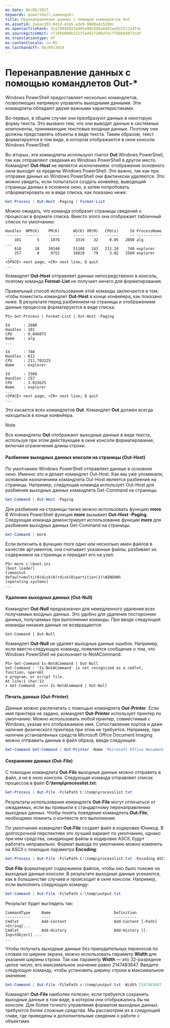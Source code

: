 ```yaml
---
ms.date: 06/05/2017
keywords: powershell,командлет
title: Перенаправление данных с помощью командлетов Out
ms.assetid: 2a4acd33-041d-43a5-a3e9-9608a4c52b0c
ms.openlocfilehash: 3ca7984e831a995e80cbd8a4d83ae9225c2a4f4c
ms.sourcegitcommit: cf195b090b3223fa4917206dfec7f0b603873cdf
ms.translationtype: HT
ms.contentlocale: ru-RU
ms.lasthandoff: 04/09/2018
---
```

# <a name="redirecting-data-with-out--cmdlets"></a>Перенаправление данных с помощью командлетов Out-*

Windows PowerShell предоставляет несколько командлетов, позволяющих напрямую управлять выходными данными. Эти командлеты обладают двумя важными характеристиками.

Во-первых, в общем случае они преобразуют данные в некоторую форму текста. Это вызвано тем, что они выводят данные в системные компоненты, принимающие текстовые входные данные. Поэтому они должны представлять объекты в виде текста. Таким образом, текст форматируется в том виде, в котором отображается в окне консоли Windows PowerShell.

Во-вторых, эти командлеты используют глагол **Out** Windows PowerShell, так как отправляют сведения из Windows PowerShell в другое место. Командлет **Out-Host** не является исключением: отображение основного окна выходит за пределы Windows PowerShell. Это важно, так как при отправке данных из Windows PowerShell они фактически удаляются. Это можно увидеть, если попытаться создать конвейер, выводящий страницы данных в основное окно, а затем попробовать отформатировать их в виде списка, как показано ниже:

```powershell
Get-Process | Out-Host -Paging | Format-List
```

Можно ожидать, что команда отобразит страницы сведений о процессах в формате списка. Вместо этого она отображает табличный список по умолчанию:

```output
Handles  NPM(K)    PM(K)      WS(K) VM(M)   CPU(s)     Id ProcessName
-------  ------    -----      ----- -----   ------     -- -----------
    101       5     1076       3316    32     0.05   2888 alg
...
    618      18    39348      51108   143   211.20    740 explorer
    257       8     9752      16828    79     3.02   2560 explorer
...
<SPACE> next page; <CR> next line; Q quit
...
```

Командлет **Out-Host** отправляет данные непосредственно в консоль, поэтому команда **Format-List** не получает ничего для форматирования.

Правильный способ использования этой команды заключается в том, чтобы поместить командлет **Out-Host** в конце конвейера, как показано ниже. В результате перед разбиением на страницы и отображением данные процессов форматируются в виде списка.

```
PS> Get-Process | Format-List | Out-Host -Paging

Id      : 2888
Handles : 101
CPU     : 0.046875
Name    : alg
...

Id      : 740
Handles : 612
CPU     : 211.703125
Name    : explorer

Id      : 2560
Handles : 257
CPU     : 3.015625
Name    : explorer
...
<SPACE> next page; <CR> next line; Q quit
...
```

Это касается всех командлетов **Out**. Командлет **Out** должен всегда находиться в конце конвейера.

> [!NOTE]
> Все командлеты **Out** отображают выходные данные в виде текста, используя при этом действующее в окне консоли форматирование, включая ограничения длины строки.

#### <a name="paging-console-output-out-host"></a>Разбиение выходных данных консоли на страницы (Out-Host)

По умолчанию Windows PowerShell отправляет данные в основное окно. Именно это и делает командлет Out-Host. Как мы уже упоминали, основным назначением командлета Out-Host является разбиение на страницы. Например, следующая команда использует Out-Host для разбиения выходных данных командлета Get-Command на страницы.

```powershell
Get-Command | Out-Host -Paging
```

Для разбиения на страницы также можно использовать функцию **more**. В Windows PowerShell функция **more** вызывает **Out-Host -Paging**. Следующая команда демонстрирует использование функции **more** для разбиения выходных данных Get-Command на страницы.

```powershell
Get-Command | more
```

Если включить в функцию more одно или несколько имен файлов в качестве аргументов, она считывает указанные файлы, разбивает их содержимое на страницы и передает его на узел:

```
PS> more c:\boot.ini
[boot loader]
timeout=5
default=multi(0)disk(0)rdisk(0)partition(1)\WINDOWS
[operating systems]
...
```

#### <a name="discarding-output-out-null"></a>Удаление выходных данных (Out-Null)

Командлет **Out-Null** предназначен для немедленного удаления всех получаемых входных данных. Это удобно для удаления посторонних данных, получаемых при выполнении команды. При вводе следующей команды никакие данные не возвращаются:

```powreshell
Get-Command | Out-Null
```

Командлет **Out-Null** не удаляет выходные данные ошибок. Например, если ввести следующую команду, появляется сообщение о том, что Windows PowerShell не распознает Is-NotACommand.

```
PS> Get-Command Is-NotACommand | Out-Null
Get-Command : 'Is-NotACommand' is not recognized as a cmdlet, function, operabl
e program, or script file.
At line:1 char:12
+ Get-Command  <<<< Is-NotACommand | Out-Null
```

#### <a name="printing-data-out-printer"></a>Печать данных (Out-Printer)

Данные можно распечатать с помощью командлета **Out-Printer**. Если имя принтера не задано, командлет **Out-Printer** использует принтер по умолчанию. Можно использовать любой принтер, совместимый с Windows, указав его отображаемое имя. Сопоставление портов и даже наличие физического принтера при этом не требуется. Например, при наличии установленных средств Microsoft Office Document Imaging можно отправить данные в файл образа, введя следующее:

```powershell
Get-Command Get-Command | Out-Printer -Name 'Microsoft Office Document Image Writer'
```

#### <a name="saving-data-out-file"></a>Сохранение данных (Out-File)

С помощью командлета **Out-File** выходные данные можно отправить в файл, а не в окно консоли. Следующая команда отправляет список процессов в файл **C:\\temp\\processlist.txt**:

```powershell
Get-Process | Out-File -FilePath C:\temp\processlist.txt
```

Результаты использования командлета **Out-File** могут отличаться от ожидаемых, если вы привыкли к стандартному перенаправлению выходных данных. Чтобы понять поведение командлета **Out-File**, необходимо помнить о контексте его выполнения.

По умолчанию командлет **Out-File** создает файл в кодировке Юникод. В долгосрочной перспективе это лучший вариант по умолчанию, однако при нем средства, ожидающие файлы в кодировке ASCII, будут работать неправильно. Формат вывода по умолчанию можно изменить на ASCII с помощью параметра **Encoding**:

```powershell
Get-Process | Out-File -FilePath C:\temp\processlist.txt -Encoding ASCII
```

**Out-File** форматирует содержимое файлов, чтобы оно было похоже на выходные данные консоли. В результате выходные данные усекаются, как в большинстве случаев и происходит в окне консоли. Например, если выполнить следующую команду:

```powershell
Get-Command | Out-File -FilePath c:\temp\output.txt
```

Результат будет выглядеть так:

```output
CommandType     Name                            Definition
-----------     ----                            ----------
Cmdlet          Add-Content                     Add-Content [-Path] <String[...
Cmdlet          Add-History                     Add-History [[-InputObject] ...
...
```

Чтобы получить выходные данные без принудительных переносов по словам по ширине экрана, можно использовать параметр **Width** для указания ширины строки. Так как параметр **Width** — это 32-разрядное целое число, его максимальное значение равно 2147483647. Введите следующую команду, чтобы установить ширину строки в максимальное значение:

```powershell
Get-Command | Out-File -FilePath c:\temp\output.txt -Width 2147483647
```

Командлет **Out-File** наиболее полезен, если требуется сохранить выходные данные в том виде, в котором они отображались бы на консоли. Для более точного управления форматом выходных данных требуются более сложные средства. Мы рассмотрим их в следующей главе, где приведены и дополнительные сведения о работе с объектами.
